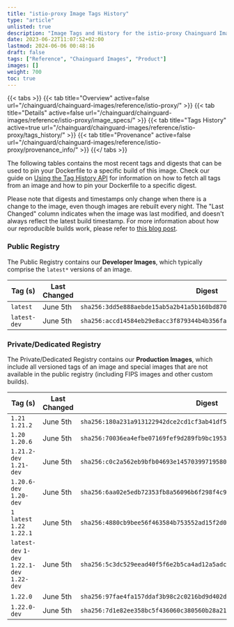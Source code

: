 ```yaml
---
title: "istio-proxy Image Tags History"
type: "article"
unlisted: true
description: "Image Tags and History for the istio-proxy Chainguard Image"
date: 2023-06-22T11:07:52+02:00
lastmod: 2024-06-06 00:48:16
draft: false
tags: ["Reference", "Chainguard Images", "Product"]
images: []
weight: 700
toc: true
---
```


{{< tabs >}}
{{< tab title="Overview" active=false url="/chainguard/chainguard-images/reference/istio-proxy/" >}}
{{< tab title="Details" active=false url="/chainguard/chainguard-images/reference/istio-proxy/image_specs/" >}}
{{< tab title="Tags History" active=true url="/chainguard/chainguard-images/reference/istio-proxy/tags_history/" >}}
{{< tab title="Provenance" active=false url="/chainguard/chainguard-images/reference/istio-proxy/provenance_info/" >}}
{{</ tabs >}}

The following tables contains the most recent tags and digests that can be used to pin your Dockerfile to a specific build of this image. Check our guide on [Using the Tag History API](/chainguard/chainguard-images/using-the-tag-history-api/) for information on how to fetch all tags from an image and how to pin your Dockerfile to a specific digest.

Please note that digests and timestamps only change when there is a change to the image, even though images are rebuilt every night. The "Last Changed" column indicates when the image was last modified, and doesn't always reflect the latest build timestamp. For more information about how our reproducible builds work, please refer to [this blog post](https://www.chainguard.dev/unchained/reproducing-chainguards-reproducible-image-builds).

### Public Registry
The Public Registry contains our **Developer Images**, which typically comprise the `latest*` versions of an image.

| Tag (s)       | Last Changed | Digest                                                                    |
|---------------|--------------|---------------------------------------------------------------------------|
|  `latest`     | June 5th     | `sha256:3dd5e888aebde15ab5a2b41a5b160bd8707f08dc432d8ec0802e53c793b09960` |
|  `latest-dev` | June 5th     | `sha256:accd14584eb29e8acc3f879344b4b356fa686a14f72e5bf886bb18d4821e7766` |


### Private/Dedicated Registry
The Private/Dedicated Registry contains our **Production Images**, which include all versioned tags of an image and special images that are not available in the public registry (including FIPS images and other custom builds).

| Tag (s)                                       | Last Changed | Digest                                                                    |
|-----------------------------------------------|--------------|---------------------------------------------------------------------------|
|  `1.21` `1.21.2`                              | June 5th     | `sha256:180a231a913122942dce2cd1cf3ab41df57b22083cd4312bcbc2107342c260a4` |
|  `1.20` `1.20.6`                              | June 5th     | `sha256:70036ea4efbe07169fef9d289fb9bc19534d7d0c39c16d66f844b3154a6754ad` |
|  `1.21.2-dev` `1.21-dev`                      | June 5th     | `sha256:c0c2a562eb9bfb04693e14570399719580e18935b2a2fac60b519184c1a0c046` |
|  `1.20.6-dev` `1.20-dev`                      | June 5th     | `sha256:6aa02e5edb72353fb8a56096b6f298f4c9e75948f01e6a81e9d82235aebd3a0b` |
|  `1` `latest` `1.22` `1.22.1`                 | June 5th     | `sha256:4880cb9bee56f463584b753552ad15f2d0c4c541915a036fdaf3a69d7c56a1b9` |
|  `latest-dev` `1-dev` `1.22.1-dev` `1.22-dev` | June 5th     | `sha256:5c3dc529eead40f5f6e2b5ca4ad12a5adc04e3c64d9da4799cc2c0ca637caaa2` |
|  `1.22.0`                                     | June 5th     | `sha256:97fae4fa157ddaf3b98c2c0216bd9d402d1ef8ce9938f44169b066f55a4c2780` |
|  `1.22.0-dev`                                 | June 5th     | `sha256:7d1e82ee358bc5f436060c380560b28a21336bcd39a84eaa9e5662f8b29687f3` |


